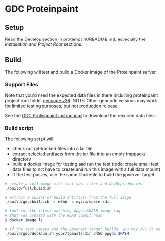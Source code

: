 # GDC Proteinpaint

## Setup

Read the Develop section in proteinpaint/README.md, especially
the *Installation* and *Project Root* sections.

## Build

The following will test and build a Docker image of the Proteinpaint server.

### Support Files

Note that you'd need the expected data files in there including proteinpaint project root
folder [gencode.v36](https://pecan.stjude.cloud/static/hg38/gdc/gencode.hg38.gz). 
NOTE: Other gencode versions may work for limited testing purposes, but not production release.

See the [GDC Proteinpaint instructions](https://docs.google.com/document/d/1wMw2GKvEZSnYjqETJ2HfH3-g5-QfSIP1wlo8Q0p4CJ0/edit#)
to download the required data files:

### Build script

The following script will:
- check out git-tracked files into a tar file
- extract selected artifacts from the tar file into an empty tmppack/ directory
- build a docker image for testing and run the test (todo: create small test data files to not have to create and run this image with a full data mount)
- if the test passes, use the same Dockefile to build the ppserver target

```bash
# create a full image with test spec files and devDependencies
./build/full/build.sh

# extract a subset of build artifacts from the full image
./build/gdc/build.sh -r HEAD -t my/tp/master/dir

# loof for the latest matching ppgdc:$HASH image tag 
# that was created with the HEAD commit hash
$ docker image ls 

# if the test passes and the ppserver target builds, you may run it as
./build/gdc/dockrun.sh your/tpmasterdir 3456 ppgdc:$HASH
```
